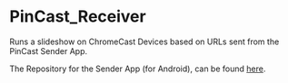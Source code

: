 # PinCast_Receiver

Runs a slideshow on ChromeCast Devices based on URLs sent from the PinCast Sender App.

The Repository for the Sender App (for Android), can be found <a href="https://github.com/stantronic/PinCast-Sender-Android">here</a>.
